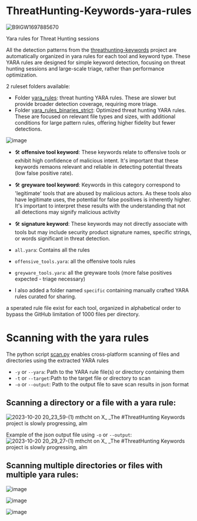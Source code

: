 # ThreatHunting-Keywords-yara-rules

![B9lGW1697885670](https://github.com/mthcht/ThreatHunting-Keywords-yara-rules/assets/75267080/98dfefe9-f915-4dc7-bb72-d8a9118cf0d8)

Yara rules for Threat Hunting sessions

All the detection patterns from the [threathunting-keywords](https://github.com/mthcht/ThreatHunting-Keywords) project are automatically organized in yara rules for each tool and keyword type. These YARA rules are designed for simple keyword detection, focusing on threat hunting sessions and large-scale triage, rather than performance optimization.

2 ruleset folders available:
  - Folder [yara_rules](https://github.com/mthcht/ThreatHunting-Keywords-yara-rules/tree/main/yara_rules): threat hunting YARA rules. These are slower but provide broader detection coverage, requiring more triage.
  - Folder [yara_rules_binaries_strict](https://github.com/mthcht/ThreatHunting-Keywords-yara-rules/tree/main/yara_rules_binaries_strict): Optimized threat hunting YARA rules. These are focused on relevant file types and sizes, with additional conditions for large pattern rules, offering higher fidelity but fewer detections.

![image](https://github.com/mthcht/ThreatHunting-Keywords-yara-rules/assets/75267080/fda53ec2-28cb-4f16-bbb9-36f5afba922c)



- 🛠️ **offensive tool keyword**: These keywords relate to offensive tools or exhibit high confidence of malicious intent. It's important that these keywords remaons relevant and reliable in detecting potential threats (low false positive rate).
- 🛠️ **greyware tool keyword**: Keywords in this category correspond to 'legitimate' tools that are abused by malicious actors. As these tools also have legitimate uses, the potential for false positives is inherently higher. It's important to interpret these results with the understanding that not all detections may signify malicious activity
- 🛠️ **signature keyword**: These keywords may not directly associate with tools but may include security product signature names, specific strings, or words significant in threat detection.

- `all.yara`:  Contains all the rules
- `offensive_tools.yara`:  all the offensive tools rules 
- `greyware_tools.yara`:  all the greyware tools (more false positives expected - triage necessary)
- I also added a folder named `specific` containing manually crafted YARA rules curated for sharing.

a sperated rule file exist for each tool, organized in alphabetical order to bypass the GitHub limitation of 1000 files per directory.



# Scanning with the yara rules
The python script [scan.py](https://github.com/mthcht/ThreatHunting-Keywords-yara-rules/blob/main/_utils/scan.py) enables cross-platform scanning of files and directories using the extracted YARA rules
 - `-y` or `--yara`: Path to the YARA rule file(s) or directory containing them
- `-t` or `--target`:Path to the target file or directory to scan
- `-o` or `--output`: Path to the output file to save scan results in json format

## Scanning a directory or a file with a yara rule:
![2023-10-20 20_23_59-(1) mthcht on X_ _The #ThreatHunting Keywords project is slowly progressing, alm](https://github.com/mthcht/ThreatHunting-Keywords-yara-rules/assets/75267080/fda16d4c-e56d-49a2-8095-c9b920ebae0a)

Example of the json output file using `-o` or `--output`: 
![2023-10-20 20_29_27-(1) mthcht on X_ _The #ThreatHunting Keywords project is slowly progressing, alm](https://github.com/mthcht/ThreatHunting-Keywords-yara-rules/assets/75267080/0acea256-369b-4e2a-8e82-f51b69a1c1ee)

## Scanning multiple directories or files with multiple yara rules:
![image](https://github.com/mthcht/ThreatHunting-Keywords-yara-rules/assets/75267080/64cf98a8-dd5c-45de-946d-a9243d570b92)

![image](https://github.com/mthcht/ThreatHunting-Keywords-yara-rules/assets/75267080/37dc6e05-52c7-4778-bd22-62b960569fd0)



![image](https://github.com/user-attachments/assets/f9298af0-7f1d-4c75-96ef-cc7b304aa5d7)



